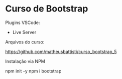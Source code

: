 # Curso de Bootstrap

Plugins VSCode:
   - Live Server

Arquivos do curso:

https://github.com/matheusbattisti/curso_bootstrap_5

Instalação via NPM

   npm init -y
   npm i bootstrap
